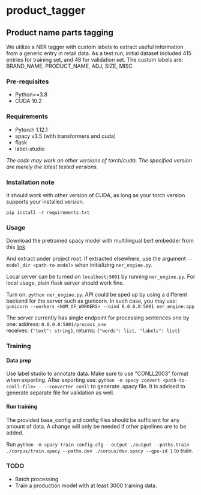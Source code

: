 # product_tagger

## Product name parts tagging
We utilize a NER tagger with custom labels to extract useful information from a generic entry in retail data. As a test run, initial dataset included 415 entries for training set, and 48 for validation set. The custom labels are: BRAND_NAME, PRODUCT_NAME, ADJ, SIZE, MISC

### Pre-requisites
* Python>=3.8
* CUDA 10.2

### Requirements
* Pytorch 1.12.1
* spacy v3.5 (with transformers and cuda)
* flask
* label-studio

*The code may work on other versions of torch/cuda. The specified version are merely the latest tested versions.*

### Installation note

It should work with other version of CUDA, as long as your torch version supports your installed version. 

`pip install -r requirements.txt`

### Usage
Download the pretrained spacy model with multilingual bert embedder from this [link](https://drive.google.com/file/d/1q5kw1_TtB48RfeWdO9wiJAYFiTMNQNCg/view?usp=share_link)

And extract under project root. If extracted elsewhere, use the argument `--model_dir <path-to-model>` when initializing `ner_engine.py`.

Local server can be turned on `localhost:5001` by running `ner_engine.py`. For local usage, plain flask server should work fine. 

Turn on: `python ner_engine.py`. API could be sped up by using a different backend for the server such as gunicorn. In such case, you may use: `gunicorn --workers <NUM_OF_WORKERS> --bind 0.0.0.0:5001 ner_engine:app`

The server currently has single endpoint for processing sentences one by one: 
   address: `0.0.0.0:5001/process_one`  
   receives: `{"text": string}`, returns: `{"words": list, "labels": list}`


### Training

#### Data prep
Use label studio to annotate data. Make sure to use "CONLL2003" format when exporting. After exporting use:
`python -m spacy convert <path-to-conll-file> . --converter conll` to generate .spacy file. It is advised to generate separate file for validation as well. 

#### Run training
The provided base_config and config files should be sufficient for any amount of data. A change will only be needed if other pipelines are to be added.

Run `python -m spacy train config.cfg --output ./output --paths.train ./corpus/train.spacy --paths.dev ./corpus/dev.spacy --gpu-id 1` to train.

### TODO

* Batch processing
* Train a production model with at least 3000 training data.

